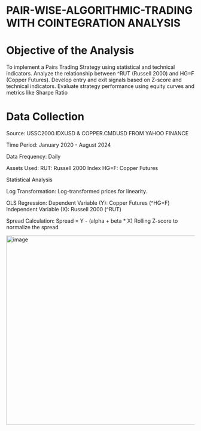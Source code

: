 # PAIR-WISE-ALGORITHMIC-TRADING WITH COINTEGRATION ANALYSIS

# Objective of the Analysis

To implement a Pairs Trading Strategy using statistical and technical indicators.
Analyze the relationship between ^RUT (Russell 2000) and HG=F (Copper Futures).
Develop entry and exit signals based on Z-score and technical indicators.
Evaluate strategy performance using equity curves and metrics like Sharpe Ratio

# Data Collection

Source: 
USSC2000.IDXUSD & COPPER.CMDUSD FROM YAHOO FINANCE

Time Period: 
January 2020 - August 2024

Data Frequency:
Daily

Assets Used:
RUT: Russell 2000 Index
HG=F: Copper Futures

Statistical Analysis

Log Transformation: 
Log-transformed prices for linearity.

OLS Regression:
Dependent Variable (Y): Copper Futures (^HG=F)
Independent Variable (X): Russell 2000 (^RUT)

Spread Calculation:
Spread = Y - (alpha + beta * X)
Rolling Z-score to normalize the spread



<img width="506" alt="image" src="https://github.com/user-attachments/assets/7f70d79e-fb77-4bab-9bc6-4e5cee8e7a01" />



